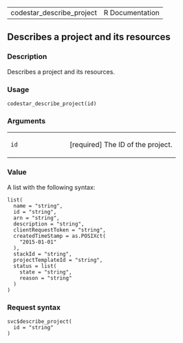 <table style="width: 100%;">
<tbody>
<tr class="odd">
<td>codestar_describe_project</td>
<td style="text-align: right;">R Documentation</td>
</tr>
</tbody>
</table>

## Describes a project and its resources

### Description

Describes a project and its resources.

### Usage

    codestar_describe_project(id)

### Arguments

<table>
<colgroup>
<col style="width: 35%" />
<col style="width: 65%" />
</colgroup>
<tbody>
<tr class="odd">
<td><code id="codestar_describe_project_:_id">id</code></td>
<td><p>[required] The ID of the project.</p></td>
</tr>
</tbody>
</table>

### Value

A list with the following syntax:

    list(
      name = "string",
      id = "string",
      arn = "string",
      description = "string",
      clientRequestToken = "string",
      createdTimeStamp = as.POSIXct(
        "2015-01-01"
      ),
      stackId = "string",
      projectTemplateId = "string",
      status = list(
        state = "string",
        reason = "string"
      )
    )

### Request syntax

    svc$describe_project(
      id = "string"
    )
